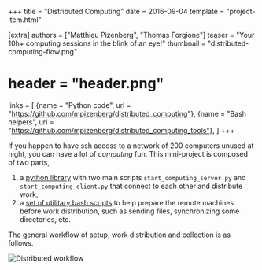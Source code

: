 +++
title = "Distributed Computing"
date = 2016-09-04
template = "project-item.html"

[extra]
authors = ["Matthieu Pizenberg", "Thomas Forgione"]
teaser = "Your 10h+ computing sessions in the blink of an eye!"
thumbnail = "distributed-computing-flow.png"
# header = "header.png"
links = [
    {name = "Python code", url = "https://github.com/mpizenberg/distributed_computing"},
    {name = "Bash helpers", url = "https://github.com/mpizenberg/distributed_computing_tools"},
]
+++

If you happen to have ssh access to a network of 200 computers unused at night,
you can have a lot of *computing* fun.
This mini-project is composed of two parts,

1. a [python library][python-code] with two main scripts `start_computing_server.py`
   and `start_computing_client.py` that connect to each other and distribute work,
2. a [set of utilitary bash scripts][bash-code] to help prepare the remote machines
   before work distribution, such as sending files, synchronizing some directories, etc.

[python-code]: https://github.com/mpizenberg/distributed_computing
[bash-code]: https://github.com/mpizenberg/distributed_computing_tools

The general workflow of setup, work distribution and collection is as follows.

![Distributed workflow](distributed-computing-flow.png)
